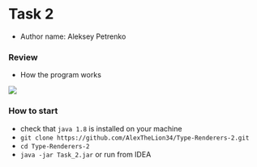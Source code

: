 # Task 2 #
* Author name: Aleksey Petrenko

### Review ###

* How the program works

![](https://media.giphy.com/media/DP0FrpjFFCEr0oVXsz/giphy.gif)

### How to start ###
* check that `java 1.8` is installed on your machine 
* `git clone https://github.com/AlexTheLion34/Type-Renderers-2.git`
* `cd Type-Renderers-2`
* `java -jar Task_2.jar` or run from IDEA
